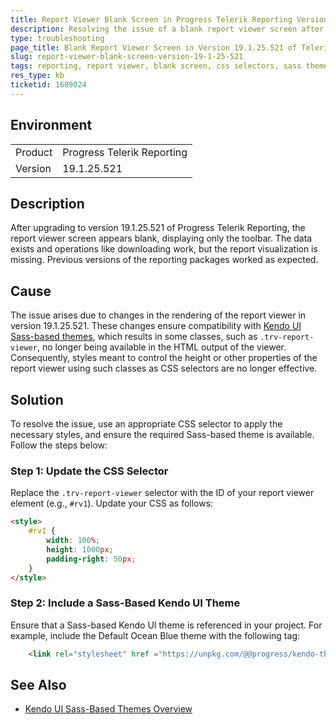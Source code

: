 ```yaml
---
title: Report Viewer Blank Screen in Progress Telerik Reporting Version 19.1.25.521  
description: Resolving the issue of a blank report viewer screen after updating to version 19.1.25.521 in Progress Telerik Reporting.  
type: troubleshooting  
page_title: Blank Report Viewer Screen in Version 19.1.25.521 of Telerik Reporting  
slug: report-viewer-blank-screen-version-19-1-25-521  
tags: reporting, report viewer, blank screen, css selectors, sass themes  
res_type: kb  
ticketid: 1689024
---
```


## Environment
<table>
<tbody>
<tr>
<td>Product</td>
<td>Progress Telerik Reporting</td>
</tr>
<tr>
<td>Version</td>
<td>19.1.25.521</td>
</tr>
</tbody>
</table>

## Description

After upgrading to version 19.1.25.521 of Progress Telerik Reporting, the report viewer screen appears blank, displaying only the toolbar. The data exists and operations like downloading work, but the report visualization is missing. Previous versions of the reporting packages worked as expected.

## Cause

The issue arises due to changes in the rendering of the report viewer in version 19.1.25.521. These changes ensure compatibility with [Kendo UI Sass-based themes](https://www.telerik.com/kendo-jquery-ui/documentation/styles-and-layout/sass-themes/overview), which results in some classes, such as `.trv-report-viewer`, no longer being available in the HTML output of the viewer. Consequently, styles meant to control the height or other properties of the report viewer using such classes as CSS selectors are no longer effective.

## Solution

To resolve the issue, use an appropriate CSS selector to apply the necessary styles, and ensure the required Sass-based theme is available. Follow the steps below:

### Step 1: Update the CSS Selector

Replace the `.trv-report-viewer` selector with the ID of your report viewer element (e.g., `#rv1`). Update your CSS as follows:

````html
<style>
    #rv1 {
        width: 100%;
        height: 1000px;
        padding-right: 50px;
    }
</style>
````

### Step 2: Include a Sass-Based Kendo UI Theme

Ensure that a Sass-based Kendo UI theme is referenced in your project. For example, include the Default Ocean Blue theme with the following tag:

````html
    <link rel="stylesheet" href ="https://unpkg.com/@@progress/kendo-theme-default@10.2.0/dist/default-ocean-blue.css"/>
````

## See Also

- [Kendo UI Sass-Based Themes Overview](https://www.telerik.com/kendo-jquery-ui/documentation/styles-and-layout/sass-themes/overview)
